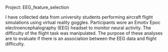 Project: EEG_feature_selection

I have collected data from university students performing aircraft flight simulations using virtual reality goggles.
Participants wore an Emotiv Epoc electroencephalography (EEG) headset to monitor neural activity. The difficulty of the 
flight task was manipulated. The purpose of these analyses are to evaluate if there is an association between the EEG data 
and flight difficulty. 